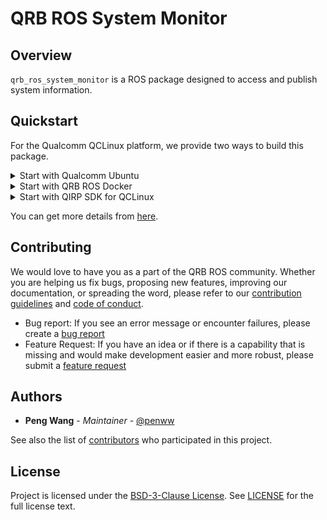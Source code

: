 # QRB ROS System Monitor

## Overview

`qrb_ros_system_monitor` is a ROS package designed to access and publish system information.

## Quickstart

For the Qualcomm QCLinux platform, we provide two ways to build this package.

<details>
<summary>Start with Qualcomm Ubuntu</summary>

1. Install Ubuntu on Qualcomm IoT Platforms: [Ubuntu for Qualcomm](https://ubuntu.com/download/qualcomm-iot).

2. Clone and build the source code:

    ```bash
    git clone https://github.com/qualcomm-qrb-ros/qrb_ros_system_monitor.git
    colcon build
    ```

3. Run ROS node

   ```bash
   source install/setup.bash
   ros2 run qrb_ros_system_monitor qrb_ros_system_monitor
   ```

</details>

<details>
<summary>Start with QRB ROS Docker</summary>

1. Set up the QCLinux Docker environment following the [QRB ROS Docker Setup](https://github.com/qualcomm-qrb-ros/qrb_ros_docker?tab=readme-ov-file#quickstart).

2. Clone and build the source code:

    ```bash
    git clone https://github.com/qualcomm-qrb-ros/qrb_ros_system_monitor.git
    colcon build
    ```

3. Run ROS node

   ```bash
   source install/setup.bash
   ros2 run qrb_ros_system_monitor qrb_ros_system_monitor
   ```

</details>

<details><summary>Start with QIRP SDK for QCLinux</summary>

1. Set up the QIRP SDK environment: Refer to [QRB ROS Documents: Getting Started](https://qualcomm-qrb-ros.github.io/main/getting_started/environment_setup.html).

2. Create a workspace and clone the source code:

    ```bash
    mkdir -p <qirp_decompressed_workspace>/qirp-sdk/ros_ws
    cd <qirp_decompressed_workspace>/qirp-sdk/ros_ws

    git clone https://github.com/qualcomm-qrb-ros/qrb_ros_system_monitor.git
    ```

3. Build the source code with QIRP SDK:

    ```bash
    colcon build --merge-install --cmake-args ${CMAKE_ARGS}
    ```

4. Install ROS package to device

   ```bash
   cd install
   tar czvf qrb_ros_system_monitor.tar.gz include lib share
   scp qrb_ros_system_monitor.tar.gz root@[ip-addr]:~
   ssh root@[ip-addr]
   (ssh) mount -o remount,rw /usr
   (ssh) tar --no-same-owner -zxf ~/qrb_ros_system_monitor.tar.gz -C /usr/
   ```

6. Login to device and run

   ```bash
   ssh root@[ip-addr]
   (ssh) source /usr/bin/ros_setup.bash
   (ssh) ros2 run qrb_ros_system_monitor qrb_ros_system_monitor
   ```

</details>


You can get more details from [here](https://qualcomm-qrb-ros.github.io/main/index.html).

## Contributing

We would love to have you as a part of the QRB ROS community. Whether you are helping us fix bugs, proposing new features, improving our documentation, or spreading the word, please refer to our [contribution guidelines](./CONTRIBUTING.md) and [code of conduct](./CODE_OF_CONDUCT.md).

- Bug report: If you see an error message or encounter failures, please create a [bug report](../../issues)
- Feature Request: If you have an idea or if there is a capability that is missing and would make development easier and more robust, please submit a [feature request](../../issues)

## Authors

* **Peng Wang** - *Maintainer* - [@penww](https://github.com/penww)

See also the list of [contributors](https://github.com/qualcomm-qrb-ros/qrb_ros_system_monitor/graphs/contributors) who participated in this project.


## License

Project is licensed under the [BSD-3-Clause License](https://spdx.org/licenses/BSD-3-Clause.html). See [LICENSE](./LICENSE) for the full license text.

